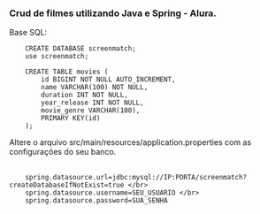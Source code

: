### Crud de filmes utilizando Java e Spring - Alura.

Base SQL: </br>
```
    CREATE DATABASE screenmatch;
    use screenmatch;

    CREATE TABLE movies (
        id BIGINT NOT NULL AUTO_INCREMENT,
        name VARCHAR(100) NOT NULL,
        duration INT NOT NULL,
        year_release INT NOT NULL,
        movie_genre VARCHAR(100),
        PRIMARY KEY(id)
    );
```
Altere o arquivo src/main/resources/application.properties com as configurações do seu banco. </br></br>
```
    spring.datasource.url=jdbc:mysql://IP:PORTA/screenmatch?createDatabaseIfNotExist=true </br>
    spring.datasource.username=SEU_USUARIO </br>
    spring.datasource.password=SUA_SENHA
```